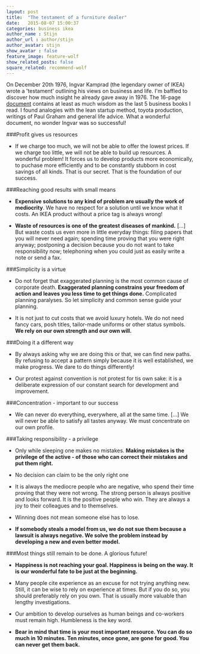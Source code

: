 ```yaml
---
layout: post
title:  "The testament of a furniture dealer"
date:   2015-08-07 15:00:37
categories: business ikea
author_name : Stijn
author_url : author/stijn
author_avatar: stijn 
show_avatar : false
feature_image: feature-wolf
show_related_posts: false
square_related: recommend-wolf
---
```


On December 20th 1976, Ingvar Kamprad (the legendary owner of IKEA) wrote a 'testament' outlining his views on business and life.
I'm baffled to discover how much insight he already gave away in 1976.
The 16-page [document](http://www.ikea.com/ms/en_US/pdf/reports-downloads/the-testament-of-a-furniture-dealer.pdf) contains at least as much wisdom as the last 5 business books I read. 
I found analogies with the lean startup method, toyota production, writings of Paul Graham and general life advice.
What a wonderful document, no wonder Ingvar was so successful!

###Profit gives us resources

* If we charge too much, we will not be able to offer the lowest prices. If we charge too little, we will not be able to build up resources. A wonderful problem! It forces us to develop products more economically, to puchase more efficiently and to be constantly stubborn in cost savings of all kinds. That is our secret. That is the foundation of our success.

###Reaching good results with small means

* **Expensive solutions to any kind of problem are usually the work of mediocrity**. We have no respect for a solution until we know what it costs. An IKEA product without a price tag is always wrong!

* **Waste of resources is one of the greatest diseases of mankind.** [...] But waste costs us even more in little everyday things: filing papers that you will never need again; spending time proving that you were right anyway; postponing a decision because you do not want to take responsibility now; telephoning when you could just as easily write a note or send a fax.

###Simplicity is a virtue

* Do not forget that exaggerated planning is the most common cause of corporate death. **Exaggerated planning constrains your freedom of action and leaves you less time to get things done.** Complicated planning paralyses. So let simplicity and common sense guide your planning.

* It is not just to cut costs that we avoid luxury hotels. We do not need fancy cars, posh titles, tailor-made uniforms or other status symbols. **We rely on our own strength and our own will.**

###Doing it a different way

* By always asking why we are doing this or that, we can find new paths. By refusing to accept a pattern simply because it is well established, we make progress. We dare to do things differently!

* Our protest against convention is not protest for tis own sake: it is a deliberate expression of our constant search for development and improvement.

###Concentration - important to our success

* We can never do everything, everywhere, all at the same time. [...] We will never be able to satisfy all tastes anyway. We must concentrate on our own profile.

###Taking responsibility - a privilege

* Only while sleeping one makes no mistakes. **Making mistakes is the privilege of the active - of those who can correct their mistakes and put them right.**

* No decision can claim to be the only right one

* It is always the mediocre people who are negative, who spend their time proving that they were not wrong. The strong person is always positive and looks forward. It is the positive people who win. They are always a joy to their colleagues and to themselves.

* Winning does not mean someone else has to lose.

* **If somebody steals a model from us, we do not sue them because a lawsuit is always negative. We solve the problem instead by developing a new and even better model.**

###Most things still remain to be done. A glorious future!

* **Happiness is not reaching your goal. Happiness is being on the way. It is our wonderful fate to be just at the beginning.**

* Many people cite experience as an excuse for not trying anything new. Still, it can be wise to rely on experience at times. But if you do so, you should preferably rely on you own. That is usually more valuable than lengthy investigations.

* Our ambition to develop ourselves as human beings and co-workers must remain high. Humbleness is the key word.

* **Bear in mind that time is your most important resource. You can do so much in 10 minutes. Ten minutes, once gone, are gone for good. You can never get them back.**
